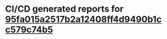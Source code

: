 # CI/CD generated reports for [95fa015a2517b2a12408ff4d9490b1cc579c74b5](https://github.com/hydephp/develop/commit/95fa015a2517b2a12408ff4d9490b1cc579c74b5)
